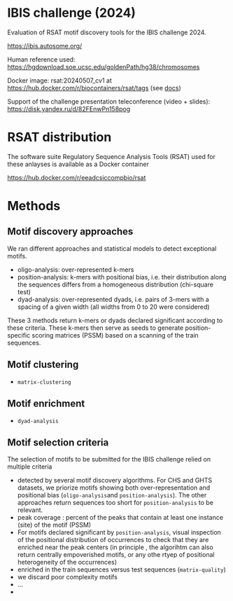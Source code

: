 # IBIS challenge (2024)

Evaluation of RSAT motif discovery tools for the IBIS challenge 2024. 

<https://ibis.autosome.org/>

Human reference used: https://hgdownload.soe.ucsc.edu/goldenPath/hg38/chromosomes

Docker image: rsat:20240507_cv1 at https://hub.docker.com/r/biocontainers/rsat/tags (see [docs](https://rsa-tools.github.io/installing-RSAT/RSAT-Docker/RSAT-Docker-tuto.html))

Support of the challenge presentation teleconference (video + slides): <https://disk.yandex.ru/d/82FEnwPn158pog>

# RSAT distribution

The software suite Regulatory Sequence Analysis Tools (RSAT) used for these anlayses is available as a Docker container 

<https://hub.docker.com/r/eeadcsiccompbio/rsat>



# Methods

## Motif discovery approaches

We ran different approaches and statistical models to detect exceptional motifs. 

- oligo-analysis: over-represented k-mers
- position-analysis: k-mers with positional bias, i.e. their distribution along the sequences differs from a homogeneous distribution (chi-square test)
- dyad-analysis: over-represented dyads, i.e. pairs of 3-mers with a spacing of a given width (all widths from 0 to 20 were considered)

These 3 methods return k-mers or dyads declared significant according to these criteria. These k-mers then serve as seeds to generate position-specific scoring matrices (PSSM) based on a scanning of the train sequences. 

## Motif clustering

- `matrix-clustering`

## Motif enrichment

- `dyad-analysis`

## Motif selection criteria

The selection of motifs to be submitted for the IBIS challenge relied on multiple criteria

- detected by several motif discovery algorithms. For CHS and GHTS datasets, we priorize motifs showing both over-representation and positional bias (`oligo-analysis`and `position-analysis`). The other approaches return sequences too short for `position-analysis` to be relevant.
- peak coverage : percent of the peaks that contain at least one instance (site) of the motif (PSSM)
- For motifs declared significant by `position-analysis`, visual inspection of the positional distribution of occurrences to check that they are enriched near the peak centers (in principle , the algorihtm can also return centrally empoverished motifs, or any othe rtyep of positional heterogeneity of the occurrences) 
- enriched in the train sequences versus test sequences (`matrix-quality`)
- we discard poor complexity motifs
- ...
- 
